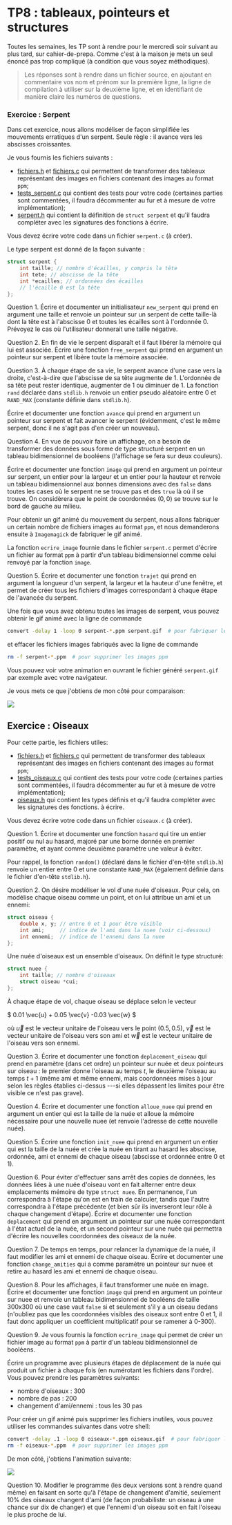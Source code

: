 # TP8 : tableaux, pointeurs et structures

Toutes les semaines, les TP sont à rendre pour le mercredi soir
suivant au plus tard, sur cahier-de-prepa. Comme c'est à la maison je
mets un seul énoncé pas trop compliqué (à condition que vous soyez
méthodiques).

> Les réponses sont à rendre dans un  fichier source, en
ajoutant en commentaire vos nom et prénom sur la première ligne, la
ligne de compilation à utiliser sur la deuxième ligne, et en
identifiant de manière claire les numéros de questions.


### Exercice : Serpent
Dans cet exercice, nous allons modéliser de façon simplifiée les mouvements erratiques d'un serpent. Seule règle : il avance vers les abscisses croissantes.

Je vous fournis les fichiers suivants :
* [fichiers.h](tests/fichiers.h) et [fichiers.c](tests/fichiers.c) qui
  permettent de transformer des tableaux représentant des images en
  fichiers contenant des images au format `ppm`;
* [tests_serpent.c](tests/tests_serpent.c) qui contient des tests
  pour votre code (certaines parties sont commentées, il faudra
  décommenter au fur et à mesure de votre implémentation);
* [serpent.h](tests/serpent.h) qui contient la définition de `struct
  serpent` et qu'il faudra compléter avec les signatures des fonctions
  à écrire.

Vous devez écrire votre code dans un fichier `serpent.c` (à créer).

Le type serpent est donné de la façon suivante :


```C
struct serpent {
    int taille; // nombre d'écailles, y compris la tête
    int tete; // abscisse de la tête
    int *ecailles; // ordonnées des écailles
    // l'écaille 0 est la tête
};
```

Question 1. Écrire et documenter un initialisateur `new_serpent` qui prend en
   argument une taille et renvoie un pointeur sur un serpent de cette taille-là dont la tête est à l'abscisse 0 et toutes les écailles sont à l'ordonnée 0. Prévoyez le cas où l'utilisateur donnerait une taille négative.


Question 2. En fin de vie le serpent disparaît et il faut libérer la mémoire qui lui est associée. Écrire une fonction `free_serpent` qui prend en argument un pointeur sur serpent et libère toute la mémoire associée.


Question 3. À chaque étape de sa vie, le serpent avance d'une case vers la droite, c'est-à-dire que l'abscisse de sa tête augmente de 1. L'ordonnée de sa tête peut rester identique, augmenter de 1 ou diminuer de 1. La fonction `rand` déclarée dans `stdlib.h` renvoie un entier pseudo aléatoire entre 0 et `RAND_MAX` (constante définie dans `stdlib.h`).

Écrire et documenter une fonction `avance` qui prend en argument un pointeur sur serpent et fait avancer le serpent (évidemment, c'est le même serpent, donc il ne s'agit pas d'en créer un nouveau).


Question 4. En vue de pouvoir faire un affichage, on a besoin de transformer des données sous forme de type structuré serpent en un tableau bidimensionnel de booléens (l'affichage se fera sur deux couleurs).

Écrire et documenter une fonction `image` qui prend en argument un pointeur sur serpent, un entier pour la largeur et un entier pour la hauteur et renvoie un tableau bidimensionnel aux bonnes dimensions avec des `false` dans toutes les cases où le serpent ne se trouve pas et des `true` là où il se trouve. On considèrera que le point de coordonnées $(0,0)$ se trouve sur le bord de gauche au milieu.

Pour obtenir un gif animé du mouvement du serpent, nous allons fabriquer un certain nombre de fichiers images au format `ppm`, et nous demanderons ensuite à `Imagemagick` de fabriquer le gif animé.

La fonction `ecrire_image` fournie dans le fichier `serpent.c` permet
d'écrire un fichier au format `ppm` à partir d'un tableau
bidimensionnel comme celui renvoyé par la fonction `image`.

Question 5. Écrire et documenter une fonction `trajet` qui prend en argument la longueur d'un serpent, la largeur et la hauteur d'une fenêtre, et permet de créer tous les fichiers d'images correspondant à chaque étape de l'avancée du serpent. 


Une fois que vous avez obtenu toutes les images de serpent, vous
pouvez obtenir le gif animé avec la ligne de commande

```bash
convert -delay 1 -loop 0 serpent-*.ppm serpent.gif  # pour fabriquer le gif animé
```

et effacer les fichiers images fabriqués avec la ligne de commande

```bash
rm -f serpent-*.ppm  # pour supprimer les images ppm
```

Vous pouvez voir votre animation en ouvrant le fichier généré
`serpent.gif` par exemple avec votre navigateur.

Je vous mets ce que j'obtiens de mon côté pour comparaison:

![](img/serpent_modele.gif)


## Exercice : Oiseaux

Pour cette partie, les fichiers utiles:
* [fichiers.h](tests/fichiers.h) et [fichiers.c](tests/fichiers.c) qui
  permettent de transformer des tableaux représentant des images en
  fichiers contenant des images au format `ppm`;
* [tests_oiseaux.c](tests/tests_oiseaux.c) qui contient des tests
  pour votre code (certaines parties sont commentées, il faudra
  décommenter au fur et à mesure de votre implémentation);
* [oiseaux.h](tests/oiseaux.h) qui contient les types définis et qu'il
  faudra compléter avec les signatures des fonctions.
  à écrire.

Vous devez écrire votre code dans un fichier `oiseaux.c` (à créer).

Question 1. Écrire et documenter une fonction `hasard` qui tire un entier positif ou nul au hasard, majoré par une borne donnée en premier paramètre, et ayant comme deuxième paramètre une valeur à éviter.  

Pour rappel, la fonction `random()` (déclaré dans le fichier d'en-tête `stdlib.h`) renvoie un entier entre 0 et une constante `RAND_MAX` (également définie dans le fichier d'en-tête `stdlib.h`).

Question 2. On désire modéliser le vol d'une nuée d'oiseaux. Pour cela, on modélise chaque oiseau comme un point, et on lui attribue un ami et un ennemi:


```C
struct oiseau {
    double x, y; // entre 0 et 1 pour être visible
    int ami;     // indice de l'ami dans la nuee (voir ci-dessous)
    int ennemi;  // indice de l'ennemi dans la nuee
};
```

Une nuée d'oiseaux est un ensemble d'oiseaux. On définit le type structuré:


```C
struct nuee {
    int taille; // nombre d'oiseaux
    struct oiseau *cui;
};
```

À chaque étape de vol, chaque oiseau se déplace selon le vecteur


$ 0.01 \vec{u} + 0.05 \vec{v} -0.03 \vec{w} $

où $\vec{u}$ est le vecteur unitaire de l'oiseau vers le point $(0.5, 0.5)$, $\vec{v}$ est le vecteur unitaire de l'oiseau vers son ami et $\vec{w}$ est le vecteur unitaire de l'oiseau vers son ennemi.

Question 3. Écrire et documenter une fonction `deplacement_oiseau` qui prend en paramètre (dans cet ordre) un pointeur sur nuée et deux pointeurs sur oiseau : le premier donne l'oiseau au temps $t$, le deuxième l'oiseau au temps $t+1$ (même ami et même ennemi, mais coordonnées mises à jour selon les règles établies ci-dessus ---si elles dépassent les limites pour être visible ce n'est pas grave).

Question 4. Écrire et documenter une fonction `alloue_nuee` qui prend en argument un entier qui est la taille de la nuée et alloue la mémoire nécessaire pour une nouvelle nuee (et renvoie l'adresse de cette nouvelle nuée).

Question 5. Écrire une fonction `init_nuee` qui prend en argument un
entier qui est la taille de la nuée et crée la nuée en tirant au hasard les abscisse, ordonnée, ami et ennemi de chaque oiseau (abscisse et ordonnée entre 0 et 1).

Question 6. Pour éviter d'effectuer sans arrêt des copies de données, les données liées à une nuée d'oiseau vont en fait alterner entre deux emplacements mémoire de type `struct nuee`. En permanence, l'un correspondra à l'étape qu'on est en train de calculer, tandis que l'autre correspondra à l'étape précédente (et bien sûr ils inverseront leur rôle à chaque changement d'étape). Écrire et documenter une fonction `deplacement` qui prend en argument un pointeur sur une nuée correspondant à l'état actuel de la nuée, et un second pointeur sur une nuée qui permettra d'écrire les nouvelles coordonnées des oiseaux de la nuée. 

Question 7. De temps en temps, pour relancer la dynamique de la nuée, il faut modifier les ami et ennemi de chaque oiseau. Écrire et documenter une fonction `change_amities` qui a comme paramètre un pointeur sur nuee et retire au hasard les ami et ennemi de chaque oiseau.

Question 8. Pour les affichages, il faut transformer une nuée en image. Écrire et documenter une fonction `image` qui prend en argument un pointeur sur nuee et renvoie un tableau bidimensionnel de booléens de taille 300x300 où une case vaut `false` si et seulement s'il y a un oiseau dedans (n'oubliez pas que les coordonnées visibles des oiseaux sont entre 0 et 1, il faut donc appliquer un coefficient multiplicatif pour se ramener à 0-300).

Question 9. Je vous fournis la fonction `ecrire_image` qui permet de créer un fichier image au format `ppm` à partir d'un tableau bidimensionnel de booléens.

Écrire un programme avec plusieurs étapes de déplacement de la nuée
qui produit un fichier à chaque fois (en numérotant les fichiers dans l'ordre). Vous pouvez prendre les paramètres suivants:
* nombre d'oiseaux : 300
* nombre de pas : 200
* changement d'ami/ennemi : tous les 30 pas


Pour créer un gif animé puis supprimer les fichiers inutiles, vous
pouvez utiliser les commandes suivantes dans votre shell:

```bash
convert -delay .1 -loop 0 oiseaux-*.ppm oiseaux.gif  # pour fabriquer le gif animé
rm -f oiseaux-*.ppm  # pour supprimer les images ppm
```

De mon côté, j'obtiens l'animation suivante:

![](img/oiseaux_modele.gif)

Question 10.
Modifier le programme (les deux versions sont à rendre quand même) en
faisant en sorte qu'à l'étape de changement d'amitié, seulement 10%
des oiseaux changent d'ami (de façon probabiliste: un
oiseau à une chance sur dix de changer) et que l'ennemi d'un oiseau
soit en fait l'oiseau le plus proche de lui.
